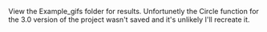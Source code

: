 View the Example_gifs folder for results. Unfortunetly the Circle function for the 3.0 version of the project wasn't saved and it's unlikely I'll recreate it.
